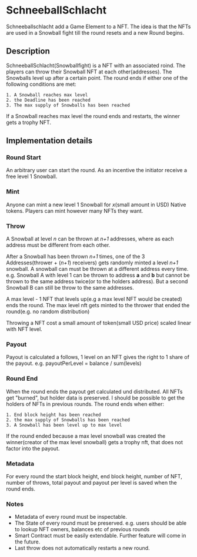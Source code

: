 # SchneeballSchlacht

Schneeballschlacht add a Game Element to a NFT. The idea is that the NFTs are used in a Snowball fight till the round resets and a new Round begins.

## Description

SchneeballSchlacht(Snowballfight) is a NFT with an associated roind. The players can throw their Snowball NFT at each other(addresses). The Snowballs level up after a certain point.
The round ends if either one of the following conditions are met:

    1. A Snowball reaches max level
    2. the Deadline has been reached
    3. The max supply of Snowballs has been reached

If a Snowball reaches max level the round ends and restarts, the winner gets a trophy NFT.

## Implementation details

### Round Start

An arbitrary user can start the round. As an incentive the initiator receive a free level 1 Snowball.

### Mint

Anyone can mint a new level 1 Snowball for _x_(small amount in USD) Native tokens. Players can mint however many NFTs they want.

### Throw

A Snowball at level _n_ can be thrown at _n+1_ addresses, where as each address must be different from each other.

After a Snowball has been thrown _n+1_ times, one of the 3 Addresses(thrower + (_n+1_) receivers) gets randomly minted a level _n+1_ snowball. A snowball can must be thrown at a different address every time. e.g. Snowball A with level 1 can be thrown to address **a** and **b** but cannot be thrown to the same address twice(or to the holders address). But a second Snowball B can still be throw to the same addresses.

A max level - 1 NFT that levels up(e.g a max level NFT would be created) ends the round. The max level nft gets minted to the thrower that ended the round(e.g. no random distribution)

Throwing a NFT cost a small amount of token(small USD price) scaled linear with NFT level.

### Payout

Payout is calculated a follows, 1 level on an NFT gives the right to 1 share of the payout. e.g. payoutPerLevel = balance / sum(levels)

### Round End

When the round ends the payout get calculated und distributed. All NFTs get "burned", but holder data is preserved. I should be possible to get the holders of NFTs in previous rounds.
The round ends when either:

    1. End block height has been reached
    2. the max supply of Snowballs has been reached
    3. A Snowball has been level up to max level

If the round ended because a max level snowball was created the winner(creator of the max level snowball) gets a trophy nft, that does not factor into the payout.

### Metadata

For every round the start block height, end block height, number of NFT, number of throws, total payout and payout per level is saved when the round ends.

### Notes

- Metadata of every round must be inspectable.
- The State of every round must be preserved. e.g. users should be able to lookup NFT owners, balances etc of previous rounds
- Smart Contract must be easily extendable. Further feature will come in the future.
- Last throw does not automatically restarts a new round.
